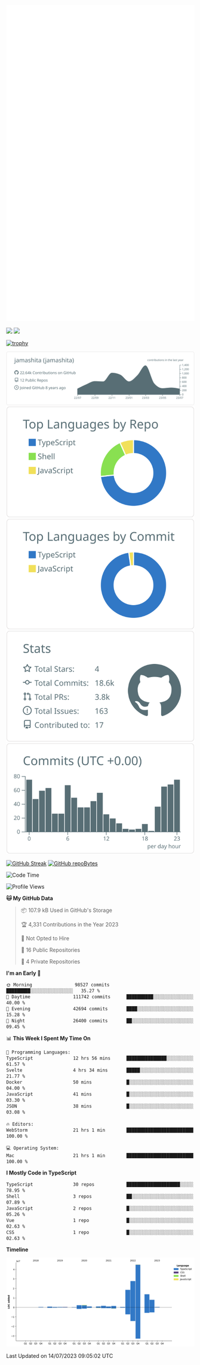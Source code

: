 [![](https://raw.githubusercontent.com/jamashita/jamashita/main/github-metrics.svg)](https://metrics.lecoq.io)

[![](https://github-readme-stats.vercel.app/api?username=jamashita&show_icons=ture&count_private=true)](https://github.com/anuraghazra/github-readme-stats)
[![](https://github-readme-stats.vercel.app/api/top-langs/?username=jamashita&layout=compact)](https://github.com/anuraghazra/github-readme-stats)

[![trophy](https://github-profile-trophy.vercel.app/?username=jamashita)](https://github.com/ryo-ma/github-profile-trophy)

[![](https://raw.githubusercontent.com/jamashita/jamashita/main/profile-summary-card-output/default/0-profile-details.svg)](https://github.com/vn7n24fzkq/github-profile-summary-cards)
[![](https://raw.githubusercontent.com/jamashita/jamashita/main/profile-summary-card-output/default/1-repos-per-language.svg)](https://github.com/vn7n24fzkq/github-profile-summary-cards) [![](https://raw.githubusercontent.com/jamashita/jamashita/main/profile-summary-card-output/default/2-most-commit-language.svg)](https://github.com/vn7n24fzkq/github-profile-summary-cards)
[![](https://raw.githubusercontent.com/jamashita/jamashita/main/profile-summary-card-output/default/3-stats.svg)](https://github.com/vn7n24fzkq/github-profile-summary-cards) [![](https://raw.githubusercontent.com/jamashita/jamashita/main/profile-summary-card-output/default/4-productive-time.svg)](https://github.com/vn7n24fzkq/github-profile-summary-cards)

[![GitHub Streak](http://github-readme-streak-stats.herokuapp.com?user=jamashita)](https://git.io/streak-stats)
[![GitHub repoBytes](https://github-repo-bytecounter.vercel.app/api?username=jamashita)](https://github.com/yamaccu/Github-Repo-ByteCounter)

<!--START_SECTION:waka-->
![Code Time](http://img.shields.io/badge/Code%20Time-620%20hrs%2012%20mins-blue)

![Profile Views](http://img.shields.io/badge/Profile%20Views-0-blue)

**🐱 My GitHub Data** 

> 📦 107.9 kB Used in GitHub's Storage 
 > 
> 🏆 4,331 Contributions in the Year 2023
 > 
> 🚫 Not Opted to Hire
 > 
> 📜 16 Public Repositories 
 > 
> 🔑 4 Private Repositories 
 > 
**I'm an Early 🐤** 

```text
🌞 Morning                98527 commits       █████████░░░░░░░░░░░░░░░░   35.27 % 
🌆 Daytime                111742 commits      ██████████░░░░░░░░░░░░░░░   40.00 % 
🌃 Evening                42694 commits       ████░░░░░░░░░░░░░░░░░░░░░   15.28 % 
🌙 Night                  26400 commits       ██░░░░░░░░░░░░░░░░░░░░░░░   09.45 % 
```


📊 **This Week I Spent My Time On** 

```text
💬 Programming Languages: 
TypeScript               12 hrs 56 mins      ███████████████░░░░░░░░░░   61.57 % 
Svelte                   4 hrs 34 mins       █████░░░░░░░░░░░░░░░░░░░░   21.77 % 
Docker                   50 mins             █░░░░░░░░░░░░░░░░░░░░░░░░   04.00 % 
JavaScript               41 mins             █░░░░░░░░░░░░░░░░░░░░░░░░   03.30 % 
JSON                     38 mins             █░░░░░░░░░░░░░░░░░░░░░░░░   03.08 % 

🔥 Editors: 
WebStorm                 21 hrs 1 min        █████████████████████████   100.00 % 

💻 Operating System: 
Mac                      21 hrs 1 min        █████████████████████████   100.00 % 
```

**I Mostly Code in TypeScript** 

```text
TypeScript               30 repos            ████████████████████░░░░░   78.95 % 
Shell                    3 repos             ██░░░░░░░░░░░░░░░░░░░░░░░   07.89 % 
JavaScript               2 repos             █░░░░░░░░░░░░░░░░░░░░░░░░   05.26 % 
Vue                      1 repo              █░░░░░░░░░░░░░░░░░░░░░░░░   02.63 % 
CSS                      1 repo              █░░░░░░░░░░░░░░░░░░░░░░░░   02.63 % 
```



**Timeline**

![Lines of Code chart](https://raw.githubusercontent.com/jamashita/jamashita/main/assets/bar_graph.png)


 Last Updated on 14/07/2023 09:05:02 UTC
<!--END_SECTION:waka-->
